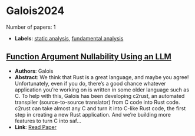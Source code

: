 # Galois2024

Number of papers: 1

- **Labels**: [static analysis](../../labels/static_analysis.md), [fundamental analysis](../../labels/fundamental_analysis.md)

## [Function Argument Nullability Using an LLM](paper_1.md)
- **Authors**: Galois
- **Abstract**: We think that Rust is a great language, and maybe you agree! Unfortunately, even if you do, there’s a good chance whatever application you’re working on is written in some older language such as C. To help with this, Galois has been developing c2rust, an automated transpiler (source-to-source translator) from C code into Rust code. c2rust can take almost any C and turn it into C-like Rust code, the first step in creating a new Rust application. And we’re building more features to turn C into saf...
- **Link**: [Read Paper](https://galois.com/blog/2024/11/function-argument-nullability-using-an-llm/)
